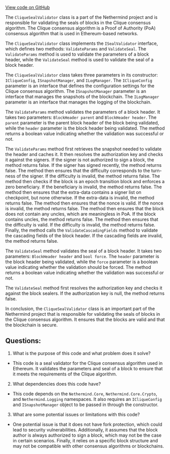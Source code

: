 [View code on GitHub](https://github.com/nethermindeth/nethermind/Nethermind.Consensus.Clique/CliqueSealValidator.cs)

The `CliqueSealValidator` class is a part of the Nethermind project and is responsible for validating the seals of blocks in the Clique consensus algorithm. The Clique consensus algorithm is a Proof of Authority (PoA) consensus algorithm that is used in Ethereum-based networks. 

The `CliqueSealValidator` class implements the `ISealValidator` interface, which defines two methods: `ValidateParams` and `ValidateSeal`. The `ValidateParams` method is used to validate the parameters of a block header, while the `ValidateSeal` method is used to validate the seal of a block header. 

The `CliqueSealValidator` class takes three parameters in its constructor: `ICliqueConfig`, `ISnapshotManager`, and `ILogManager`. The `ICliqueConfig` parameter is an interface that defines the configuration settings for the Clique consensus algorithm. The `ISnapshotManager` parameter is an interface that manages the snapshots of the blockchain. The `ILogManager` parameter is an interface that manages the logging of the blockchain. 

The `ValidateParams` method validates the parameters of a block header. It takes two parameters: `BlockHeader parent` and `BlockHeader header`. The `parent` parameter is the parent block header of the block being validated, while the `header` parameter is the block header being validated. The method returns a boolean value indicating whether the validation was successful or not. 

The `ValidateParams` method first retrieves the snapshot needed to validate the header and caches it. It then resolves the authorization key and checks it against the signers. If the signer is not authorized to sign a block, the method returns false. If the signer has signed recently, the method returns false. The method then ensures that the difficulty corresponds to the turn-ness of the signer. If the difficulty is invalid, the method returns false. The method then checks if the block is an epoch transition block and enforces a zero beneficiary. If the beneficiary is invalid, the method returns false. The method then ensures that the extra-data contains a signer list on checkpoint, but none otherwise. If the extra-data is invalid, the method returns false. The method then ensures that the nonce is valid. If the nonce is invalid, the method returns false. The method then ensures that the block does not contain any uncles, which are meaningless in PoA. If the block contains uncles, the method returns false. The method then ensures that the difficulty is valid. If the difficulty is invalid, the method returns false. Finally, the method calls the `ValidateCascadingFields` method to validate the cascading fields of the block header. If the cascading fields are invalid, the method returns false. 

The `ValidateSeal` method validates the seal of a block header. It takes two parameters: `BlockHeader header` and `bool force`. The `header` parameter is the block header being validated, while the `force` parameter is a boolean value indicating whether the validation should be forced. The method returns a boolean value indicating whether the validation was successful or not. 

The `ValidateSeal` method first resolves the authorization key and checks it against the block sealers. If the authorization key is null, the method returns false. 

In conclusion, the `CliqueSealValidator` class is an important part of the Nethermind project that is responsible for validating the seals of blocks in the Clique consensus algorithm. It ensures that the blocks are valid and that the blockchain is secure.
## Questions: 
 1. What is the purpose of this code and what problem does it solve?
- This code is a seal validator for the Clique consensus algorithm used in Ethereum. It validates the parameters and seal of a block to ensure that it meets the requirements of the Clique algorithm.

2. What dependencies does this code have?
- This code depends on the `Nethermind.Core`, `Nethermind.Core.Crypto`, and `Nethermind.Logging` namespaces. It also requires an `ICliqueConfig` and `ISnapshotManager` object to be passed in through the constructor.

3. What are some potential issues or limitations with this code?
- One potential issue is that it does not have fork protection, which could lead to security vulnerabilities. Additionally, it assumes that the block author is always authorized to sign a block, which may not be the case in certain scenarios. Finally, it relies on a specific block structure and may not be compatible with other consensus algorithms or blockchains.